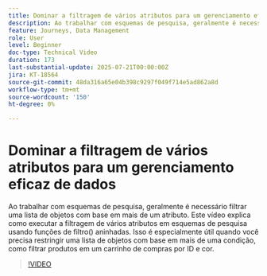 ```yaml
---
title: Dominar a filtragem de vários atributos para um gerenciamento eficaz de dados
description: Ao trabalhar com esquemas de pesquisa, geralmente é necessário filtrar uma lista de objetos com base em mais de um atributo. Este vídeo explica como executar a filtragem de vários atributos em esquemas de pesquisa usando funções de filtro() aninhadas. Isso é especialmente útil quando você precisa restringir uma lista de objetos com base em mais de uma condição, como filtrar produtos em um carrinho de compras por ID e cor.
feature: Journeys, Data Management
role: User
level: Beginner
doc-type: Technical Video
duration: 173
last-substantial-update: 2025-07-21T00:00:00Z
jira: KT-18564
source-git-commit: 48da316a65e04b398c9297f049f714e5ad862a8d
workflow-type: tm+mt
source-wordcount: '150'
ht-degree: 0%

---
```



# Dominar a filtragem de vários atributos para um gerenciamento eficaz de dados

Ao trabalhar com esquemas de pesquisa, geralmente é necessário filtrar uma lista de objetos com base em mais de um atributo. Este vídeo explica como executar a filtragem de vários atributos em esquemas de pesquisa usando funções de filtro() aninhadas. Isso é especialmente útil quando você precisa restringir uma lista de objetos com base em mais de uma condição, como filtrar produtos em um carrinho de compras por ID e cor.

>[!VIDEO](https://video.tv.adobe.com/v/3469312/?learn=on&enablevpops)
